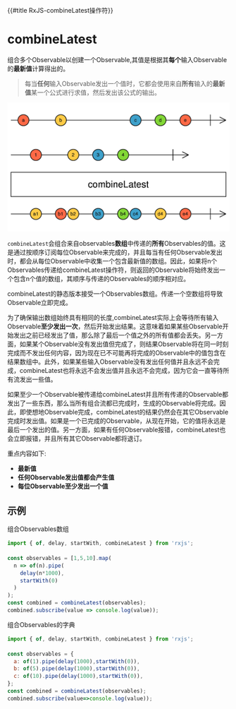 {{#title RxJS-combineLatest操作符}}
# combineLatest

组合多个Observable以创建一个Observable,其值是根据其**每个**输入Observable的**最新值**计算得出的。

> 每当**任何**输入Observable发出一个值时，它都会使用来自**所有**输入的**最新值**某一个公式进行求值，然后发出该公式的输出。

![combineLatest](./combineLatest.png "combineLatest弹珠图")

`combineLatest`会组合来自observables**数组**中传递的**所有**Observables的值。这是通过按顺序订阅每位Observable来完成的，并且每当有任何Observable发出时，都会从每位Observable中收集一个包含最新值的数组。因此，如果将n个Observables传递给combineLatest操作符，则返回的Observable将始终发出一个包含n个值的数组，其顺序与传递的Observables的顺序相对应。

combineLatest的静态版本接受一个Observables数组。传递一个空数组将导致Observable立即完成。

为了确保输出数组始终具有相同的长度,combineLatest实际上会等待所有输入Observable**至少发出一次**，然后开始发出结果。这意味着如果某些Observable开始发出之前已经发出了值，那么除了最后一个值之外的所有值都会丢失。另一方面，如果某个Observable没有发出值但完成了，则结果Observable将在同一时刻完成而不发出任何内容，因为现在已不可能再将完成的Observable中的值包含在结果数组中。此外，如果某些输入Observable没有发出任何值并且永远不会完成，combineLatest也将永远不会发出值并且永远不会完成，因为它会一直等待所有流发出一些值。

如果至少一个Observable被传递给combineLatest并且所有传递的Observable都发出了一些东西，那么当所有组合流都已完成时，生成的Observable将完成。因此，即使想地Observable完成，combineLatest的结果仍然会在其它Observable完成时发出值。如果是一个已完成的Observable，从现在开始，它的值将永远是最后一个发出的值。另一方面，如果有任何Observable报错，combineLatest也会立即报错，并且所有其它Observable都将退订。

重点内容如下:

- **最新值**
- **任何Observable发出值都会产生值**  
- **每位Observable至少发出一个值**

## 示例

组合Observables数组

```javascript
import { of, delay, startWith, combineLatest } from 'rxjs';

const observables = [1,5,10].map(
  n => of(n).pipe(
    delay(n*1000),
    startWith(0)
  )
);
const combined = combineLatest(observables);
combined.subscribe(value => console.log(value));
```

组合Observables的字典

```javascript
import { of, delay, startWith, combineLatest } from 'rxjs';

const observables = {
  a: of(1).pipe(delay(1000),startWith(0)),
  b: of(5).pipe(delay(1000),startWith(0)),
  c: of(10).pipe(delay(1000),startWith(0)),
};
const combined = combineLatest(observables);
combined.subscribe(value=>console.log(value));
```

